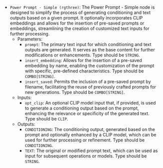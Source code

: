 - `Power Prompt - Simple (rgthree)`: The Power Prompt - Simple node is designed to simplify the process of generating conditioning and text outputs based on a given prompt. It optionally incorporates CLIP embeddings and allows for the insertion of pre-saved prompts or embeddings, streamlining the creation of customized text inputs for further processing.
    - Parameters:
        - `prompt`: The primary text input for which conditioning and text outputs are generated. It serves as the base content for further modifications or enhancements. Type should be `STRING`.
        - `insert_embedding`: Allows for the insertion of a pre-saved embedding by name, enabling the customization of the prompt with specific, pre-defined characteristics. Type should be `COMBO[STRING]`.
        - `insert_saved`: Permits the inclusion of a pre-saved prompt by filename, facilitating the reuse of previously crafted prompts for new generations. Type should be `COMBO[STRING]`.
    - Inputs:
        - `opt_clip`: An optional CLIP model input that, if provided, is used to generate a conditioning output based on the prompt, enhancing the relevance or specificity of the generated text. Type should be `CLIP`.
    - Outputs:
        - `CONDITIONING`: The conditioning output, generated based on the prompt and optionally enhanced by a CLIP model, which can be used for further processing or refinement. Type should be `CONDITIONING`.
        - `TEXT`: The original or modified prompt text, which can be used as input for subsequent operations or models. Type should be `STRING`.
